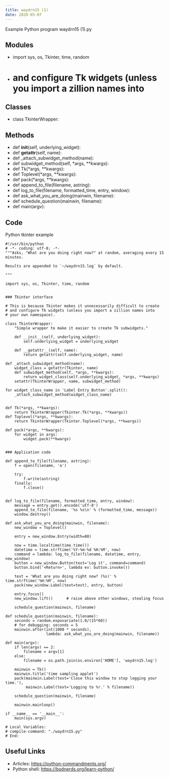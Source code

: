 ```yaml
---
title: waydrn15 (1)
date: 2020-05-07
---
```

Example Python program waydrn15 (1).py

## Modules

* import sys, os, Tkinter, time, random
* # and configure Tk widgets (unless you import a zillion names into

## Classes

* class TkinterWrapper:

## Methods

* def __init__(self, underlying_widget):
* def __getattr__(self, name):
* def _attach_subwidget_method(name):
* def subwidget_method(self, *args, **kwargs):
* def Tk(*args, **kwargs):
* def Toplevel(*args, **kwargs):
* def pack(*args, **kwargs):
* def append_to_file(filename, astring):
* def log_to_file(filename, formatted_time, entry, window):
* def ask_what_you_are_doing(mainwin, filename):
* def schedule_question(mainwin, filename):
* def main(argv):

## Code

Python tkinter example

    #!/usr/bin/python
    # -*- coding: utf-8; -*-
    """Asks, "What are you doing right now?" at random, averaging every 15 minutes.
    
    Results are appended to `~/waydrn15.log` by default.
    
    """
    
    import sys, os, Tkinter, time, random
    
    
    ### Tkinter interface
    
    # This is because Tkinter makes it unnecessarily difficult to create
    # and configure Tk widgets (unless you import a zillion names into
    # your own namespace).
    
    class TkinterWrapper:
        "Simple wrapper to make it easier to create Tk subwidgets."
    
        def __init__(self, underlying_widget):
            self.underlying_widget = underlying_widget
    
        def __getattr__(self, name):
            return getattr(self.underlying_widget, name)
    
    def _attach_subwidget_method(name):
        widget_class = getattr(Tkinter, name)
        def subwidget_method(self, *args, **kwargs):
            return widget_class(self.underlying_widget, *args, **kwargs)
        setattr(TkinterWrapper, name, subwidget_method)
    
    for widget_class_name in 'Label Entry Button'.split():
        _attach_subwidget_method(widget_class_name)
    
    
    def Tk(*args, **kwargs):
        return TkinterWrapper(Tkinter.Tk(*args, **kwargs))
    def Toplevel(*args, **kwargs):
        return TkinterWrapper(Tkinter.Toplevel(*args, **kwargs))
    
    def pack(*args, **kwargs):
        for widget in args:
            widget.pack(**kwargs)
    
    
    ### Application code
    
    def append_to_file(filename, astring):
        f = open(filename, 'a')
    
        try:
            f.write(astring)
        finally:
            f.close()
        
    
    def log_to_file(filename, formatted_time, entry, window):
        message = entry.get().encode('utf-8')
        append_to_file(filename, '%s %s\n' % (formatted_time, message))
        window.destroy()
    
    def ask_what_you_are_doing(mainwin, filename):
        new_window = Toplevel()
    
        entry = new_window.Entry(width=80)
    
        now = time.localtime(time.time())
        datetime = time.strftime('%Y-%m-%d %H:%M', now)
        command = lambda: log_to_file(filename, datetime, entry, new_window)
        button = new_window.Button(text='Log it', command=command)
        button.bind('<Return>', lambda ev: button.invoke())
    
        text = 'What are you doing right now? (%s)' % time.strftime('%H:%M', now)
        pack(new_window.Label(text=text), entry, button)
    
        entry.focus()
        new_window.lift()      # raise above other windows, stealing focus
    
        schedule_question(mainwin, filename)
    
    def schedule_question(mainwin, filename):
        seconds = random.expovariate(1.0/(15*60))
        # for debugging: seconds = 5
        mainwin.after(int(1000 * seconds),
                      lambda: ask_what_you_are_doing(mainwin, filename))
    
    def main(argv):
        if len(argv) == 2:
            filename = argv[1]
        else:
            filename = os.path.join(os.environ['HOME'], 'waydrn15.log')
        
        mainwin = Tk()
        mainwin.title('time sampling applet')
        pack(mainwin.Label(text='Close this window to stop logging your time.'),
             mainwin.Label(text='Logging to %r.' % filename))
    
        schedule_question(mainwin, filename)
    
        mainwin.mainloop()
    
    if __name__ == '__main__':
        main(sys.argv)
    
    # Local Variables:
    # compile-command: "./waydrn15.py"
    # End:
    

## Useful Links

- Articles: https://python-commandments.org/
- Python shell: https://bsdnerds.org/learn-python/
